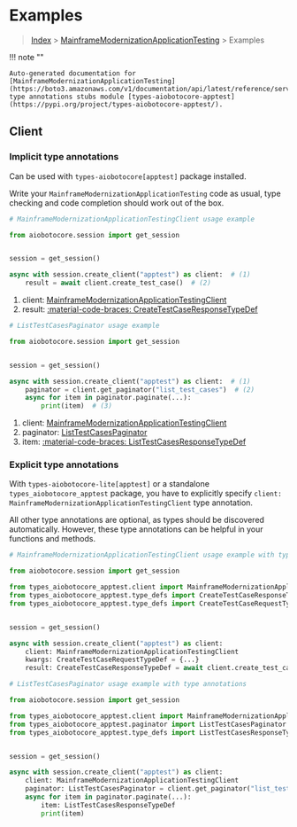 # Examples

> [Index](../README.md) > [MainframeModernizationApplicationTesting](./README.md) > Examples

!!! note ""

    Auto-generated documentation for [MainframeModernizationApplicationTesting](https://boto3.amazonaws.com/v1/documentation/api/latest/reference/services/apptest.html#mainframemodernizationapplicationtesting)
    type annotations stubs module [types-aiobotocore-apptest](https://pypi.org/project/types-aiobotocore-apptest/).

## Client

### Implicit type annotations

Can be used with `types-aiobotocore[apptest]` package installed.

Write your `MainframeModernizationApplicationTesting` code as usual,
type checking and code completion should work out of the box.



```python
# MainframeModernizationApplicationTestingClient usage example

from aiobotocore.session import get_session


session = get_session()

async with session.create_client("apptest") as client:  # (1)
    result = await client.create_test_case()  # (2)
```

1. client: [MainframeModernizationApplicationTestingClient](./client.md)
2. result: [:material-code-braces: CreateTestCaseResponseTypeDef](./type_defs.md#createtestcaseresponsetypedef) 



```python
# ListTestCasesPaginator usage example

from aiobotocore.session import get_session


session = get_session()

async with session.create_client("apptest") as client:  # (1)
    paginator = client.get_paginator("list_test_cases")  # (2)
    async for item in paginator.paginate(...):
        print(item)  # (3)
```

1. client: [MainframeModernizationApplicationTestingClient](./client.md)
2. paginator: [ListTestCasesPaginator](./paginators.md#listtestcasespaginator)
3. item: [:material-code-braces: ListTestCasesResponseTypeDef](./type_defs.md#listtestcasesresponsetypedef) 




### Explicit type annotations

With `types-aiobotocore-lite[apptest]`
or a standalone `types_aiobotocore_apptest` package, you have to explicitly specify
`client: MainframeModernizationApplicationTestingClient` type annotation.

All other type annotations are optional, as types should be discovered automatically.
However, these type annotations can be helpful in your functions and methods.


```python
# MainframeModernizationApplicationTestingClient usage example with type annotations

from aiobotocore.session import get_session

from types_aiobotocore_apptest.client import MainframeModernizationApplicationTestingClient
from types_aiobotocore_apptest.type_defs import CreateTestCaseResponseTypeDef
from types_aiobotocore_apptest.type_defs import CreateTestCaseRequestTypeDef


session = get_session()

async with session.create_client("apptest") as client:
    client: MainframeModernizationApplicationTestingClient
    kwargs: CreateTestCaseRequestTypeDef = {...}
    result: CreateTestCaseResponseTypeDef = await client.create_test_case(**kwargs)
```



```python
# ListTestCasesPaginator usage example with type annotations

from aiobotocore.session import get_session

from types_aiobotocore_apptest.client import MainframeModernizationApplicationTestingClient
from types_aiobotocore_apptest.paginator import ListTestCasesPaginator
from types_aiobotocore_apptest.type_defs import ListTestCasesResponseTypeDef


session = get_session()

async with session.create_client("apptest") as client:
    client: MainframeModernizationApplicationTestingClient
    paginator: ListTestCasesPaginator = client.get_paginator("list_test_cases")
    async for item in paginator.paginate(...):
        item: ListTestCasesResponseTypeDef
        print(item)
```


